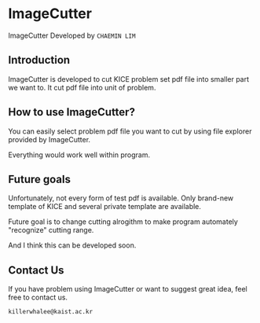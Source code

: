 # ImageCutter

ImageCutter
Developed by `CHAEMIN LIM`

## Introduction

ImageCutter is developed to cut KICE problem set pdf file into smaller part we want to. It cut pdf file into unit of problem.

## How to use ImageCutter?

You can easily select problem pdf file you want to cut by using file explorer provided by ImageCutter.

Everything would work well within program.

## Future goals

Unfortunately, not every form of test pdf is available. Only brand-new template of KICE and several private template are available.

Future goal is to change cutting alrogithm to make program automately "recognize" cutting range.

And I think this can be developed soon.

## Contact Us

If you have problem using ImageCutter or want to suggest great idea, feel free to contact us.

`killerwhalee@kaist.ac.kr`
